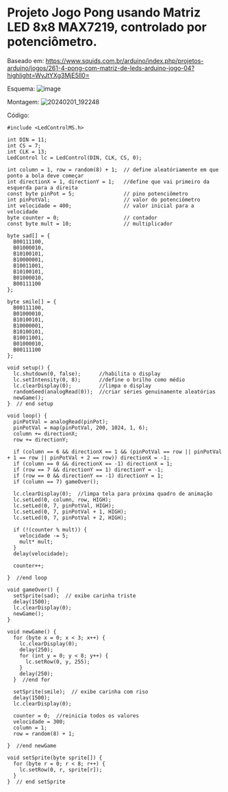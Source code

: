 # Projeto Jogo Pong usando Matriz LED 8x8 MAX7219, controlado por potenciômetro.
Baseado em: https://www.squids.com.br/arduino/index.php/projetos-arduino/jogos/261-4-pong-com-matriz-de-leds-arduino-jogo-04?highlight=WyJtYXg3MjE5Il0=

Esquema:
![image](https://github.com/maf27br/ARD.MAX7219_Pong/assets/68168344/f5a24c73-803b-4dba-bd8e-1c8b5e4fd290)

Montagem:
![20240201_192248](https://github.com/maf27br/ARD.MAX7219_Pong/assets/68168344/f8f5f1a3-9705-4b4c-8b85-8ab4da91ecbe)

Código:
```
#include <LedControlMS.h>

int DIN = 11;
int CS = 7;
int CLK = 13;
LedControl lc = LedControl(DIN, CLK, CS, 0);

int column = 1, row = random(8) + 1;  // define aleatóriamente em que ponto a bola deve começar
int directionX = 1, directionY = 1;   //define que vai primeiro da esquerda para a direita
const byte pinPot = 5;                // pino potenciômetro
int pinPotVal;                        // valor do potenciômetro
int velocidade = 400;                 // valor inicial para a velocidade
byte counter = 0;                     // contador
const byte mult = 10;                 // multiplicador

byte sad[] = {
  B00111100,
  B01000010,
  B10100101,
  B10000001,
  B10011001,
  B10100101,
  B01000010,
  B00111100
};

byte smile[] = {
  B00111100,
  B01000010,
  B10100101,
  B10000001,
  B10100101,
  B10011001,
  B01000010,
  B00111100
};

void setup() {
  lc.shutdown(0, false);      //habilita o display
  lc.setIntensity(0, 8);      //define o brilho como médio
  lc.clearDisplay(0);         //limpa o display
  randomSeed(analogRead(0));  //criar séries genuinamente aleatórias
  newGame();
}  // end setup

void loop() {
  pinPotVal = analogRead(pinPot);
  pinPotVal = map(pinPotVal, 200, 1024, 1, 6);
  column += directionX;
  row += directionY;

  if (column == 6 && directionX == 1 && (pinPotVal == row || pinPotVal + 1 == row || pinPotVal + 2 == row)) directionX = -1;
  if (column == 0 && directionX == -1) directionX = 1;
  if (row == 7 && directionY == 1) directionY = -1;
  if (row == 0 && directionY == -1) directionY = 1;
  if (column == 7) gameOver();

  lc.clearDisplay(0);  //limpa tela para próxima quadro de animação
  lc.setLed(0, column, row, HIGH);
  lc.setLed(0, 7, pinPotVal, HIGH);
  lc.setLed(0, 7, pinPotVal + 1, HIGH);
  lc.setLed(0, 7, pinPotVal + 2, HIGH);

  if (!(counter % mult)) {
    velocidade -= 5;
    mult* mult;
  }
  delay(velocidade);

  counter++;

}  //end loop

void gameOver() {
  setSprite(sad);  // exibe carinha triste
  delay(1500);
  lc.clearDisplay(0);
  newGame();
}

void newGame() {
  for (byte x = 0; x < 3; x++) {
    lc.clearDisplay(0);
    delay(250);
    for (int y = 0; y < 8; y++) {
      lc.setRow(0, y, 255);
    }
    delay(250);
  }  //end for

  setSprite(smile);  // exibe carinha com riso
  delay(1500);
  lc.clearDisplay(0);

  counter = 0;  //reinicia todos os valores
  velocidade = 300;
  column = 1;
  row = random(8) + 1;

}  //end newGame

void setSprite(byte sprite[]) {
  for (byte r = 0; r < 8; r++) {
    lc.setRow(0, r, sprite[r]);
  }
}  // end setSprite
```
